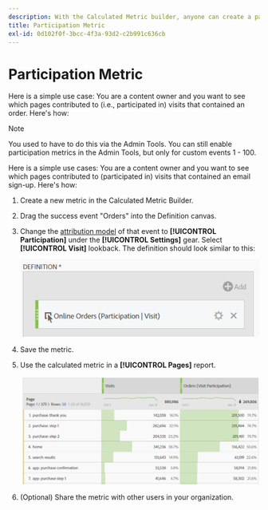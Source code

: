 ```yaml
---
description: With the Calculated Metric builder, anyone can create a participation metric.
title: Participation Metric
exl-id: 0d102f0f-3bcc-4f3a-93d2-c2b991c636cb
---
```

# Participation Metric

Here is a simple use case: You are a content owner and you want to see which pages contributed to (i.e., participated in) visits that contained an order. Here's how:

>[!NOTE]
>
>You used to have to do this via the Admin Tools. You can still enable participation metrics in the Admin Tools, but only for custom events 1 - 100.

Here is a simple use cases: You are a content owner and you want to see which pages contributed to (participated in) visits that contained an email sign-up. Here's how:

1. Create a new metric in the Calculated Metric Builder.
1. Drag the success event "Orders" into the Definition canvas.
1. Change the [attribution model](/help/components/calc-metrics/cm-workflow/m-metric-type-alloc.md) of that event to **[!UICONTROL Participation]** under the **[!UICONTROL Settings]** gear. Select **[!UICONTROL Visit]** lookback. The definition should look similar to this:

   ![](assets/participation.png)

1. Save the metric.
1. Use the calculated metric in a **[!UICONTROL Pages]** report.

    ![](assets/participation-pages.png)

1. (Optional) Share the metric with other users in your organization.
